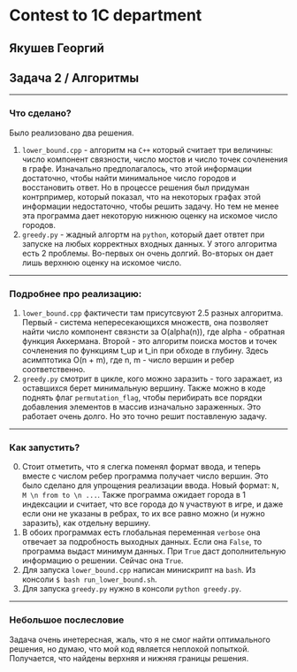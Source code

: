 # Contest to 1C department
## Якушев Георгий

## Задача 2 / Алгоритмы

___
### Что сделано?
Было реализовано два решения.
1) `lower_bound.cpp` - алгоритм на `C++` который считает три величины: число компонент связности, число мостов 
и число точек сочленения в графе. Изначально предполагалось, что этой информации достаточно, чтобы найти минимальное
число городов и восстановить ответ. Но в процессе решения был придуман контрпример, который показал, что на 
некоторых графах этой информации недостаточно, чтобы решить задачу. Но тем не менее эта программа дает некоторую
нижнюю оценку на искомое число городов. 
2) `greedy.py` - жадный алгортм на `python`, который  дает отвтет при запуске на любых корректных входных данных. 
У этого алгоритма есть 2 проблемы. Во-первых он очень долгий. Во-вторых он дает лишь верхнюю оценку на искомое число.

___
### Подробнее про реализацию:
1) `lower_bound.cpp` фактичести там присутсвуют 2.5 разных алгоритма.
Первый - система непересекающихся множеств, она позволяет найти число компонент связнсти за
O(alpha(n)), где alpha - обратная функция Аккермана.
Второй - это алгоритм поиска мостов и точек сочленения по функциям t_up и t_in при обходе в глубину.
Здесь асимптотика O(n + m), где n, m - число вершин и ребер соответственно.
2) `greedy.py` смотрит в цикле, кого можно заразить - того заражает, из оставшихся берет минимальную вершину. Также
можно в коде поднять флаг `permutation_flag`, чтобы перибирать все порядки добавления элементов в массив изначально зараженных. Это работает очень долго.
Но это точно решит поставленую задачу.
___
### Как запустить?
0) Стоит отметить, что я слегка поменял формат ввода, и теперь вместе с числом ребер программа получает число вершин.
Это было сделано для упрощения реализации ввода.
Новый формат: `N, M \n from to \n ...`. Также программа ожидает города в 1 индексации и считает, что все города до `N`
участвуют в игре, и даже если они не указаны в ребрах, то их все равно можно (и нужно заразить), как отдельну вершину. 
1) В обоих программах есть глобальная переменная  `verbose` она отвечает за подробность выходных данных. Если она `False`,
то программа выдаст минимум данных. При `True` даст дополнительную информацию о решении. Сейчас она `True`.
2) Для запуска `lower_bound.cpp` написан минискрипт на `bash`. Из консоли `$ bash run_lower_bound.sh`.
3) Для запуска `greedy.py` нужно в консоли `python greedy.py`.

___
### Небольшое послесловие
Задача очень инетересная, жаль, что я не смог найти оптимального решения, но думаю,
что мой код является неплохой попыткой. Получается, что найдены верхняя и нижняя границы решения. 